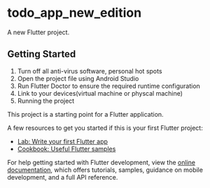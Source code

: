 # todo_app_new_edition

A new Flutter project.

## Getting Started


1. Turn off all anti-virus software, personal hot spots
2. Open the project file using Android Studio
3. Run Flutter Doctor to ensure the required runtime configuration
4. Link to your devices(virtual machine or physcal machine)
5. Running the project 

This project is a starting point for a Flutter application.

A few resources to get you started if this is your first Flutter project:

- [Lab: Write your first Flutter app](https://docs.flutter.dev/get-started/codelab)
- [Cookbook: Useful Flutter samples](https://docs.flutter.dev/cookbook)

For help getting started with Flutter development, view the
[online documentation](https://docs.flutter.dev/), which offers tutorials,
samples, guidance on mobile development, and a full API reference.
